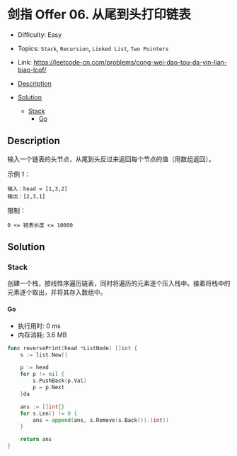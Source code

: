 <!-- omit in toc -->
# 剑指 Offer 06.  从尾到头打印链表

- Difficulty: Easy
- Topics: `Stack`, `Recursion`, `Linked List`, `Two Pointers`
- Link: https://leetcode-cn.com/problems/cong-wei-dao-tou-da-yin-lian-biao-lcof/

- [Description](#description)
- [Solution](#solution)
  - [Stack](#stack)
    - [Go](#go)

## Description


输入一个链表的头节点，从尾到头反过来返回每个节点的值（用数组返回）。


示例 1：
```
输入：head = [1,3,2]
输出：[2,3,1]
```

限制：
```
0 <= 链表长度 <= 10000
```

## Solution

### Stack

创建一个栈，按线性序遍历链表，同时将遍历的元素逐个压入栈中。接着将栈中的元素逐个取出，并将其存入数组中。


#### Go

- 执行用时: 0 ms
- 内存消耗: 3.6 MB

```go
func reversePrint(head *ListNode) []int {
    s := list.New()

    p := head
    for p != nil {
        s.PushBack(p.Val)
        p = p.Next
    }da

    ans := []int{}
    for s.Len() != 0 {
        ans = append(ans, s.Remove(s.Back()).(int))
    }

    return ans
}
```

